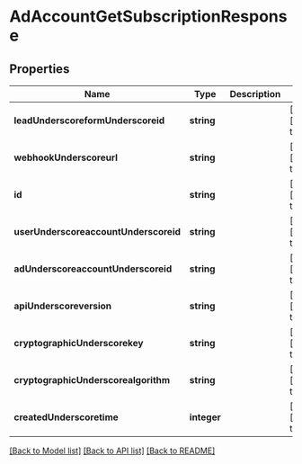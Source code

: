 # AdAccountGetSubscriptionResponse

## Properties
Name | Type | Description | Notes
------------ | ------------- | ------------- | -------------
**leadUnderscoreformUnderscoreid** | **string** |  | [optional] [default to null]
**webhookUnderscoreurl** | **string** |  | [optional] [default to null]
**id** | **string** |  | [optional] [default to null]
**userUnderscoreaccountUnderscoreid** | **string** |  | [optional] [default to null]
**adUnderscoreaccountUnderscoreid** | **string** |  | [optional] [default to null]
**apiUnderscoreversion** | **string** |  | [optional] [default to null]
**cryptographicUnderscorekey** | **string** |  | [optional] [default to null]
**cryptographicUnderscorealgorithm** | **string** |  | [optional] [default to null]
**createdUnderscoretime** | **integer** |  | [optional] [default to null]

[[Back to Model list]](../README.md#documentation-for-models) [[Back to API list]](../README.md#documentation-for-api-endpoints) [[Back to README]](../README.md)


